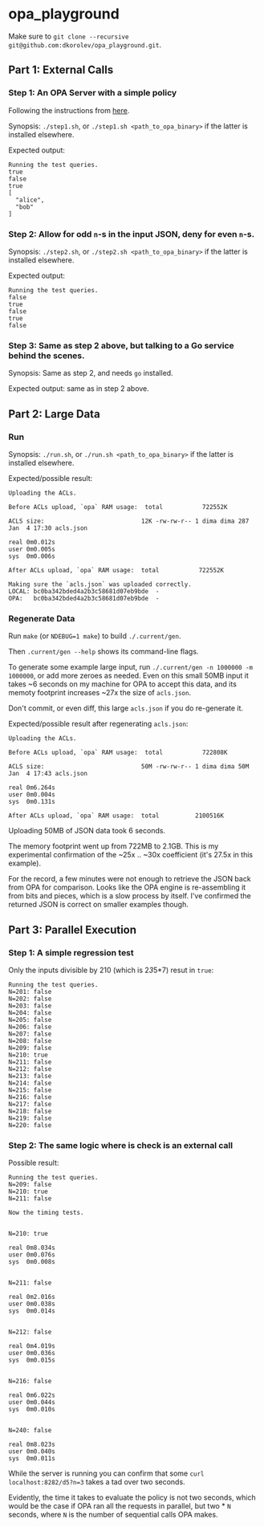 # opa_playground

Make sure to `git clone --recursive git@github.com:dkorolev/opa_playground.git`.

## Part 1: External Calls

### Step 1: An OPA Server with a simple policy

Following the instructions from [here](https://www.redhat.com/en/blog/open-policy-agent-part-i-%E2%80%94-introduction).

Synopsis: `./step1.sh`, or `./step1.sh <path_to_opa_binary>` if the latter is installed elsewhere.

Expected output:

```
Running the test queries.
true
false
true
[
  "alice",
  "bob"
]
```

### Step 2: Allow for odd `n`-s in the input JSON, deny for even `n`-s.

Synopsis: `./step2.sh`, or `./step2.sh <path_to_opa_binary>` if the latter is installed elsewhere.

Expected output:

```
Running the test queries.
false
true
false
true
false
```

### Step 3: Same as step 2 above, but talking to a Go service behind the scenes.

Synopsis: Same as step 2, and needs `go` installed.

Expected output: same as in step 2 above.

## Part 2: Large Data

### Run

Synopsis: `./run.sh`, or `./run.sh <path_to_opa_binary>` if the latter is installed elsewhere.

Expected/possible result:

```
Uploading the ACLs.

Before ACLs upload, `opa` RAM usage:  total           722552K

ACLS size:                           12K -rw-rw-r-- 1 dima dima 287 Jan  4 17:30 acls.json

real 0m0.012s
user 0m0.005s
sys  0m0.006s

After ACLs upload, `opa` RAM usage:  total           722552K

Making sure the `acls.json` was uploaded correctly.
LOCAL: bc0ba342bded4a2b3c58681d07eb9bde  -
OPA:   bc0ba342bded4a2b3c58681d07eb9bde  -

```

### Regenerate Data

Run `make` (or `NDEBUG=1 make`) to build `./.current/gen`.

Then `.current/gen --help` shows its command-line flags.

To generate some example large input, run `./.current/gen -n 1000000 -m 1000000`, or add more zeroes as needed. Even on this small 50MB input it takes ~6 seconds on my machine for OPA to accept this data, and its memoty footprint increases ~27x the size of `acls.json`.

Don't commit, or even diff, this large `acls.json` if you do re-generate it.

Expected/possible result after regenerating `acls.json`:

```
Uploading the ACLs.

Before ACLs upload, `opa` RAM usage:  total           722808K

ACLS size:                           50M -rw-rw-r-- 1 dima dima 50M Jan  4 17:43 acls.json

real 0m6.264s
user 0m0.004s
sys  0m0.131s

After ACLs upload, `opa` RAM usage:  total          2100516K
```

Uploading 50MB of JSON data took 6 seconds.

The memory footprint went up from 722MB to 2.1GB. This is my experimental confirmation of the ~25x .. ~30x coefficient (it's 27.5x in this example).

For the record, a few minutes were not enough to retrieve the JSON back from OPA for comparison. Looks like the OPA engine is re-assembling it from bits and pieces, which is a slow process by itself. I've confirmed the returned JSON is correct on smaller examples though.

## Part 3: Parallel Execution

### Step 1: A simple regression test

Only the inputs divisible by 210 (which is 2*3*5*7) resut in `true`:

```
Running the test queries.
N=201: false
N=202: false
N=203: false
N=204: false
N=205: false
N=206: false
N=207: false
N=208: false
N=209: false
N=210: true
N=211: false
N=212: false
N=213: false
N=214: false
N=215: false
N=216: false
N=217: false
N=218: false
N=219: false
N=220: false
```

### Step 2: The same logic where is check is an external call

Possible result:

```
Running the test queries.
N=209: false
N=210: true
N=211: false

Now the timing tests.


N=210: true

real 0m8.034s
user 0m0.076s
sys  0m0.008s


N=211: false

real 0m2.016s
user 0m0.038s
sys  0m0.014s


N=212: false

real 0m4.019s
user 0m0.036s
sys  0m0.015s


N=216: false

real 0m6.022s
user 0m0.044s
sys  0m0.010s


N=240: false

real 0m8.023s
user 0m0.040s
sys  0m0.011s
```

While the server is running you can confirm that some `curl localhost:8282/d5?n=3` takes a tad over two seconds.

Evidently, the time it takes to evaluate the policy is not two seconds, which would be the case if OPA ran all the requests in parallel, but two * `N` seconds, where `N` is the number of sequential calls OPA makes.
